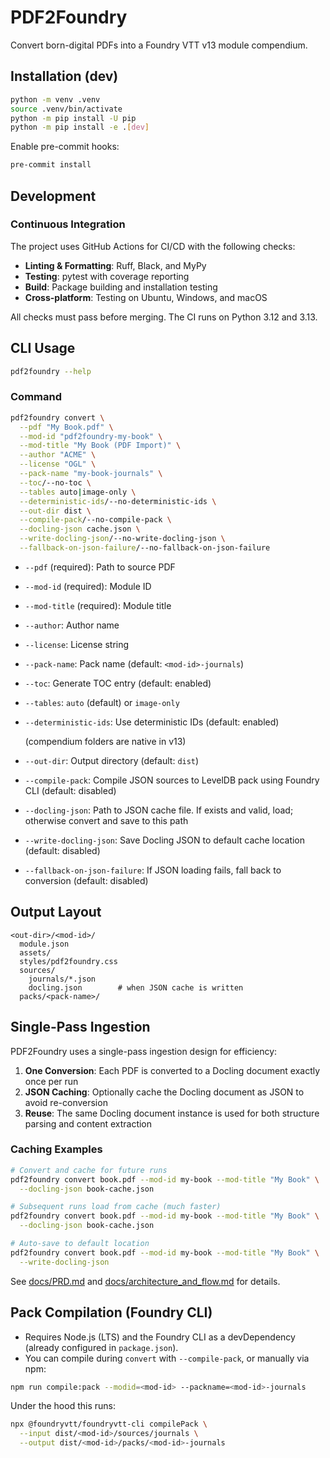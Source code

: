 # PDF2Foundry

Convert born-digital PDFs into a Foundry VTT v13 module compendium.

## Installation (dev)

```bash
python -m venv .venv
source .venv/bin/activate
python -m pip install -U pip
python -m pip install -e .[dev]
```

Enable pre-commit hooks:

```bash
pre-commit install
```

## Development

### Continuous Integration

The project uses GitHub Actions for CI/CD with the following checks:

- **Linting & Formatting**: Ruff, Black, and MyPy
- **Testing**: pytest with coverage reporting
- **Build**: Package building and installation testing
- **Cross-platform**: Testing on Ubuntu, Windows, and macOS

All checks must pass before merging. The CI runs on Python 3.12 and 3.13.

## CLI Usage

```bash
pdf2foundry --help
```

### Command

```bash
pdf2foundry convert \
  --pdf "My Book.pdf" \
  --mod-id "pdf2foundry-my-book" \
  --mod-title "My Book (PDF Import)" \
  --author "ACME" \
  --license "OGL" \
  --pack-name "my-book-journals" \
  --toc/--no-toc \
  --tables auto|image-only \
  --deterministic-ids/--no-deterministic-ids \
  --out-dir dist \
  --compile-pack/--no-compile-pack \
  --docling-json cache.json \
  --write-docling-json/--no-write-docling-json \
  --fallback-on-json-failure/--no-fallback-on-json-failure
```

- `--pdf` (required): Path to source PDF

- `--mod-id` (required): Module ID

- `--mod-title` (required): Module title

- `--author`: Author name

- `--license`: License string

- `--pack-name`: Pack name (default: `<mod-id>-journals`)

- `--toc`: Generate TOC entry (default: enabled)

- `--tables`: `auto` (default) or `image-only`

- `--deterministic-ids`: Use deterministic IDs (default: enabled)

  (compendium folders are native in v13)

- `--out-dir`: Output directory (default: `dist`)

- `--compile-pack`: Compile JSON sources to LevelDB pack using Foundry CLI (default: disabled)

- `--docling-json`: Path to JSON cache file. If exists and valid, load; otherwise convert and save to this path

- `--write-docling-json`: Save Docling JSON to default cache location (default: disabled)

- `--fallback-on-json-failure`: If JSON loading fails, fall back to conversion (default: disabled)

## Output Layout

```text
<out-dir>/<mod-id>/
  module.json
  assets/
  styles/pdf2foundry.css
  sources/
    journals/*.json
    docling.json        # when JSON cache is written
  packs/<pack-name>/
```

## Single-Pass Ingestion

PDF2Foundry uses a single-pass ingestion design for efficiency:

1. **One Conversion**: Each PDF is converted to a Docling document exactly once per run
1. **JSON Caching**: Optionally cache the Docling document as JSON to avoid re-conversion
1. **Reuse**: The same Docling document instance is used for both structure parsing and content extraction

### Caching Examples

```bash
# Convert and cache for future runs
pdf2foundry convert book.pdf --mod-id my-book --mod-title "My Book" \
  --docling-json book-cache.json

# Subsequent runs load from cache (much faster)
pdf2foundry convert book.pdf --mod-id my-book --mod-title "My Book" \
  --docling-json book-cache.json

# Auto-save to default location
pdf2foundry convert book.pdf --mod-id my-book --mod-title "My Book" \
  --write-docling-json
```

See [docs/PRD.md](docs/PRD.md) and [docs/architecture_and_flow.md](docs/architecture_and_flow.md) for details.

## Pack Compilation (Foundry CLI)

- Requires Node.js (LTS) and the Foundry CLI as a devDependency (already configured in `package.json`).
- You can compile during `convert` with `--compile-pack`, or manually via npm:

```bash
npm run compile:pack --modid=<mod-id> --packname=<mod-id>-journals
```

Under the hood this runs:

```bash
npx @foundryvtt/foundryvtt-cli compilePack \
  --input dist/<mod-id>/sources/journals \
  --output dist/<mod-id>/packs/<mod-id>-journals
```
